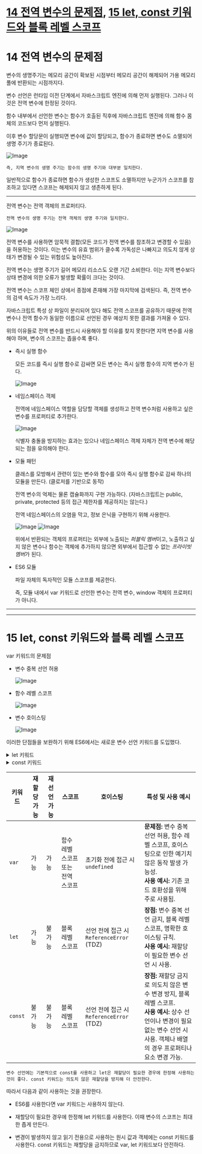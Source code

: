 # [14 전역 변수의 문제점](#14-전역-변수의-문제점), [15 let, const 키워드와 블록 레벨 스코프](#15-let-const-키워드와-블록-레벨-스코프)

# 14 전역 변수의 문제점

변수의 생명주기는 메모리 공간이 확보된 시점부터 메모리 공간이 해제되어 가용 메모리 풀에 반환되는 시점까지다.

변수 선언은 런타임 이전 단계에서 자바스크립트 엔진에 의해 먼저 실행된다. 그러나 이것은 전역 변수에 한정된 것이다.

함수 내부에서 선언한 변수는 함수가 호출된 직후에 자바스크립트 엔진에 의해 함수 몸체의 코드보다 먼저 실행된다.

이후 변수 할당문이 실행되면 변수에 값이 할당되고, 함수가 종료하면 변수도 소멸되어 생명 주기가 종료된다.

![Image](https://github.com/user-attachments/assets/25461ecb-e408-4e8c-bb2e-0ce15af3a7e9)

`즉, 지역 변수의 생명 주기는 함수의 생명 주기와 대부분 일치한다.`

일반적으로 함수가 종료하면 함수가 생성한 스코프도 소멸하지만 누군가가 스코프를 참조하고 있다면 스코프는 해제되지 않고 생존하게 된다.

---

전역 변수는 전역 객체의 프로퍼티다.

`전역 변수의 생명 주기는 전역 객체의 생명 주기와 일치한다.`

![Image](https://github.com/user-attachments/assets/0e99e4a6-c820-4a60-b80b-ac8cc2a31d29)

전역 변수를 사용하면 암묵적 결합(모든 코드가 전역 변수를 참조하고 변경할 수 있음)을 허용하는 것이다. 이는 변수의 유효 범위가 클수록 가독성은 나빠지고 의도치 않게 상태가 변경될 수 있는 위험성도 높아진다.

전역 변수는 생명 주기가 길어 메모리 리소스도 오랜 기간 소비한다. 이는 지역 변수보다 상태 변경에 의한 오류가 발생할 확률이 크다는 것이다.

전역 변수는 스코프 체인 상에서 종점에 존재해 가장 마지막에 검색된다. 즉, 전역 변수의 검색 속도가 가장 느리다.

자바스크립트 특성 상 파일이 분리되어 있다 해도 전역 스코프를 공유하기 때문에 전역 변수나 전역 함수가 동일한 이름으로 선언된 경우 예상치 못한 결과를 가져올 수 있다.

위의 이유들로 전역 변수를 반드시 사용해야 할 이유를 찾지 못한다면 지역 변수를 사용해야 하며, 변수의 스코프는 좁을수록 좋다.

- 즉시 실행 함수

  모든 코드를 즉시 실행 함수로 감싸면 모든 변수는 즉시 실행 함수의 지역 변수가 된다.

  ![Image](https://github.com/user-attachments/assets/57d135e0-7c02-4021-b496-1bd716147636)

- 네임스페이스 객체

  전역에 네임스페이스 역할을 담당할 객체를 생성하고 전역 변수처럼 사용하고 싶은 변수를 프로퍼티로 추가한다.

  ![Image](https://github.com/user-attachments/assets/afdf15de-33eb-4d80-a348-c26ec942c863)

  식별자 충돌을 방지하는 효과는 있으나 네임스페이스 객체 자체가 전역 변수에 해당되는 점을 유의해야 한다.

- 모듈 패턴

  클래스를 모방해서 관련이 있는 변수와 함수를 모아 즉시 실행 함수로 감싸 하나의 모듈을 만든다. (클로저를 기반으로 동작)

  전역 변수의 억제는 물론 캡슐화까지 구현 가능하다. (자바스크립트는 public, private, protected 등의 접근 제한자를 제공하지는 않는다.)

  전역 네임스페이스의 오염을 막고, 정보 은닉을 구현하기 위해 사용한다.

  ![Image](https://github.com/user-attachments/assets/d1def66b-b3b5-4802-ac2a-5853e69b285f)
  ![Image](https://github.com/user-attachments/assets/f215a5a4-7a87-4454-896c-eccaaf5b02dc)

  위에서 반환되는 객체의 프로퍼티는 외부에 노출되는 *퍼블릭 멤버*이고, 노출하고 싶지 않은 변수나 함수는 객체에 추가하지 않으면 외부에서 접근할 수 없는 *프라이빗 멤버*가 된다.

- ES6 모듈

  파일 자체의 독자적인 모듈 스코프를 제공한다.

  즉, 모듈 내에서 var 키워드로 선언한 변수는 전역 변수, window 객체의 프로퍼티가 아니다.

---

---

# 15 let, const 키워드와 블록 레벨 스코프

var 키워드의 문제점

- 변수 중복 선언 허용

  ![Image](https://github.com/user-attachments/assets/f5822849-eef9-49a3-9d0b-6780dce04aeb)

- 함수 레벨 스코프

  ![Image](https://github.com/user-attachments/assets/4f5a5204-c874-4dd8-9f8a-2affd1bb124b)

- 변수 호이스팅

  ![Image](https://github.com/user-attachments/assets/c2ff014e-f915-4875-966e-99159d5eaaa8)

이러한 단점들을 보완하기 위해 ES6에서는 새로운 변수 선언 키워드를 도입했다.

<details>
  <summary>let 키워드 </summary>
  <div markdown="1">
    <ul style="display: flex; flex-direction:column; gap: 10px;">
      <li> 변수 중복 선언 금지 
          </br>
          let 키워드로 이름이 같은 변수를 중복 선언하면 문법 에러가 발생한다.
      </li>
      <li> 블록 레벨 스코프 
          </br>
          모든 코드 블록을 지역 스코프로 인정하는 블록 레벨 스코프를 따른다.
          <img src="https://github.com/user-attachments/assets/079a1871-ea10-4fbe-bc66-0a052d8d7801" />
      </li>
      <li> 변수 호이스팅 
          </br>
          선언 단계와 초기화 단계가 분리되어 진행된다. 만약 초기화 단계 전에 변수에 접근하려고 하면 참조 에러가 발생한다. 이 구간을 일시적 사각지대라고 한다. 
          <img src="https://github.com/user-attachments/assets/e9ba97a5-db1f-4cbd-89a1-7adbde1f06ae" />
      </li>
      <li> 전역 객체와 let 
          </br>
          let 키워드로 선언한 전역 변수는 전역 객체의 프로퍼티가 아니다. let 전역 변수는 보이지 않는 개념적인 블록 내에 존재하게 된다. 
          <img src="https://github.com/user-attachments/assets/df175adf-0c41-4c04-a256-2dd7c07c06df" />
      </li>
    </ul>
  </div>
</details>

<details>
  <summary>const 키워드 </summary>
  <div markdown="1">
    <ul style="display: flex; flex-direction:column; gap: 10px;">
      <li> 선언과 초기화
          </br>
          const 키워드로 선언한 변수는 반드시 선언과 동시에 초기화해야 한다. 
          </br>
          let 키워드로 선언한 변수와 마찬가지로 블록 레벨 스코프를 가지며, 변수 호이스팅이 발생하지 않는 것처럼 동작한다.
      </li>
      <li> 재할당 금지
          </br>
          const 키워드로 선언한 변수는 재할당이 금지된다. 
      </li>
      <li> 상수
          </br>
          원시 값을 할당한 경우 변수 값을 변경할 수 없다. 이러한 특징을 이용해 상수를 표현하는 데 사용하기도 한다. 
      </li>
      <li> const 키워드와 객체 
          </br>
          객체를 할당한 경우에는 값을 변경할 수 있다. const 키워드는 재할당을 금지할 뿐 불변을 의미하지는 않는다.  
      </li>
    </ul>
  </div>
</details>

| 키워드   | 재할당 가능 | 재선언 가능 | 스코프               | 호이스팅                | 특성 및 사용 예시                                                      |
|----------|-------------|-------------|----------------------|-------------------------|------------------------------------------------------------------------|
| `var`    | 가능        | 가능        | 함수 레벨 스코프 또는 전역 스코프 | 초기화 전에 접근 시 `undefined` | **문제점:** 변수 중복 선언 허용, 함수 레벨 스코프, 호이스팅으로 인한 예기치 않은 동작 발생 가능성.<br>**사용 예시:** 기존 코드 호환성을 위해 주로 사용됨. |
| `let`    | 가능        | 불가능      | 블록 레벨 스코프     | 선언 전에 접근 시 `ReferenceError` (TDZ) | **장점:** 변수 중복 선언 금지, 블록 레벨 스코프, 명확한 호이스팅 규칙.<br>**사용 예시:** 재할당이 필요한 변수 선언 시 사용. |
| `const`  | 불가능      | 불가능      | 블록 레벨 스코프     | 선언 전에 접근 시 `ReferenceError` (TDZ) | **장점:** 재할당 금지로 의도치 않은 변수 변경 방지, 블록 레벨 스코프.<br>**사용 예시:** 상수 선언이나 변경이 필요 없는 변수 선언 시 사용. 객체나 배열의 경우 프로퍼티나 요소 변경 가능. |


`변수 선언에는 기본적으로 const를 사용하고 let은 재할당이 필요한 경우에 한정해 사용하는 것이 좋다. const 키워드는 의도치 않은 재할당을 방지해 더 안전한다. `

따라서 다음과 같이 사용하는 것을 권장한다.

- ES6를 사용한다면 var 키워드는 사용하지 않는다.

- 재할당이 필요한 경우에 한정해 let 키워드를 사용한다. 이때 변수의 스코프는 최대한 좁게 만든다.

- 변경이 발생하지 않고 읽기 전용으로 사용하는 원시 값과 객체에는 const 키워드를 사용한다. const 키워드는 재할당을 금지하므로 var, let 키워드보다 안전하다.